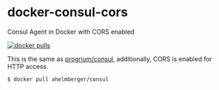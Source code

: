 # docker-consul-cors

Consul Agent in Docker with CORS enabled

[![docker pulls](https://img.shields.io/docker/pulls/ahelmberger/consul.svg?style=flat-square)](https://hub.docker.com/r/ahelmberger/consul/)

This is the same as [progrium/consul](https://hub.docker.com/r/progrium/consul/), additionally, CORS is enabled for HTTP access.

~~~ sh
$ docker pull ahelmberger/consul
~~~
